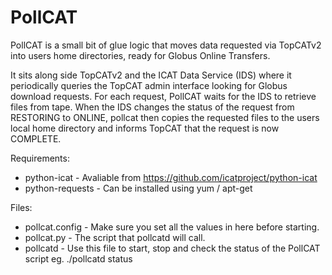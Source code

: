 PollCAT
=======

PollCAT is a small bit of glue logic that moves data requested via TopCATv2
into users home directories, ready for Globus Online Transfers.

It sits along side TopCATv2 and the ICAT Data Service (IDS) where it
periodically queries the TopCAT admin interface looking for Globus download 
requests. For each request, PollCAT waits for the IDS to retrieve files from
tape. When the IDS changes the status of the request from RESTORING to ONLINE,
pollcat then copies the requested files to the users local home directory and
informs TopCAT that the request is now COMPLETE.

Requirements:

* python-icat     - Avaliable from https://github.com/icatproject/python-icat
* python-requests - Can be installed using yum / apt-get

Files:

* pollcat.config - Make sure you set all the values in here before starting.
* pollcat.py     - The script that pollcatd will call.
* pollcatd       - Use this file to start, stop and check the status of the
                   PollCAT script eg. ./pollcatd status

